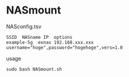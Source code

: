 # NASmount

NASconfig.tsv
```
SSID  NASname IP  options
example-5g  exnas 192.168.xxx.xxx username="hoge",password="hogehoge",vers=1.0
```

usage
```
sudo bash NASmount.sh
```
